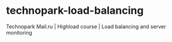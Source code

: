 # technopark-load-balancing
Technopark Mail.ru | Highload course | Load balancing and server monitoring
